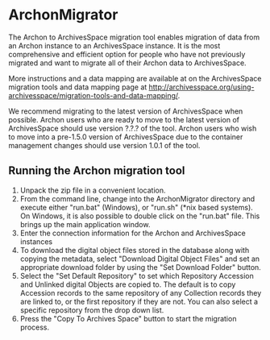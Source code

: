 ArchonMigrator
============

The Archon to ArchivesSpace migration tool enables migration of data from an Archon instance to an ArchivesSpace instance. It is the most comprehensive and efficient option for people who have not previously migrated and want to migrate all of their Archon data to ArchivesSpace.

More instructions and a data mapping are available at on the ArchivesSpace migration tools and data mapping page at http://archivesspace.org/using-archivesspace/migration-tools-and-data-mapping/.

We recommend migrating to the latest version of ArchivesSpace when possible. Archon users who are ready to move to the latest version of ArchivesSpace should use version ?.?.? of the tool. Archon users who wish to move into a pre-1.5.0 version of ArchivesSpace due to the container management changes should use version 1.0.1 of the tool.

## Running the Archon migration tool

1. Unpack the zip file in a convenient location.
2. From the command line, change into the ArchonMigrator directory and execute either "run.bat" (Windows), or "run.sh" (\*nix based systems). On Windows, it is also possible to double click on the "run.bat" file. This brings up the main application window.
3. Enter the connection information for the Archon and ArchivesSpace instances
4. To download the digital object files stored in the database along with copying the metadata, select "Download Digital Object Files" and set an appropriate download folder by using the "Set Download Folder" button.
5. Select the "Set Default Repository" to set which Repository Accession and Unlinked digital Objects are copied to. The default is to copy Accession records to the same repository of any Collection records they are linked to, or the first repository if they are not. You can also select a specific repository from the drop down list.
6. Press the "Copy To Archives Space" button to start the migration process.
